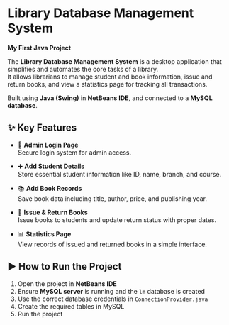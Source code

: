 # Library Database Management System

**My First Java Project**

The **Library Database Management System** is a desktop application that simplifies and automates the core tasks of a library.  
It allows librarians to manage student and book information, issue and return books, and view a statistics page for tracking all transactions.

Built using **Java (Swing)** in **NetBeans IDE**, and connected to a **MySQL database**.


## ✨ Key Features

- 🔐 **Admin Login Page**  
  Secure login system for admin access.
  
- ➕ **Add Student Details**  
  Store essential student information like ID, name, branch, and course.

- 📚 **Add Book Records**  
  Save book data including title, author, price, and publishing year.

- 🔄 **Issue & Return Books**  
  Issue books to students and update return status with proper dates.

- 📊 **Statistics Page**  
  View records of issued and returned books in a simple interface.


## ▶️ How to Run the Project

1. Open the project in **NetBeans IDE**
2. Ensure **MySQL server** is running and the `lm` database is created
3. Use the correct database credentials in `ConnectionProvider.java`
4. Create the required tables in MySQL
5. Run the project


